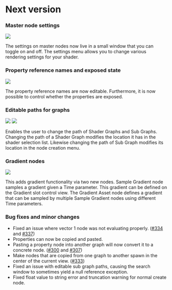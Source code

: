 # Next version

### Master node settings

![](.data/menu_settings.png)

The settings on master nodes now live in a small window that you can toggle on and off. The settings menu allows you to change various rendering settings for your shader.

### Property reference names and exposed state

![](.data/editable_property_references.gif)

The property reference names are now editable. Furthermore, it is now possible to control whether the properties are exposed.

### Editable paths for graphs

![](.data/change_path.gif)
![](.data/use_path.gif)

Enables the user to change the path of Shader Graphs and Sub Graphs. Changing the path of a Shader Graph modifies the location it has in the shader selection list. Likewise changing the path of Sub Graph modifies its location in the node creation menu.


### Gradient nodes

![](.data/gradient_node.png)

This adds gradient functionality via two new nodes. Sample Gradient node samples a gradient given a Time parameter. This gradient can be defined on the Gradient slot control view. The Gradient Asset node defines a gradient that can be sampled by multiple Sample Gradient nodes using different Time parameters.




### Bug fixes and minor changes

- Fixed an issue where vector 1 node was not evaluating properly. ([#334](https://github.com/Unity-Technologies/ShaderGraph/issues/334) and [#337](https://github.com/Unity-Technologies/ShaderGraph/issues/337))
- Properties can now be copied and pasted.
- Pasting a property node into another graph will now convert it to a concrete node. ([#300](https://github.com/Unity-Technologies/ShaderGraph/issues/300) and [#307](https://github.com/Unity-Technologies/ShaderGraph/pull/307))
- Make nodes that are copied from one graph to another spawn in the center of the current view. ([#333](https://github.com/Unity-Technologies/ShaderGraph/issues/333))
- Fixed an issue with editable sub graph paths, causing the search window to sometimes yield a null reference exception.
- Fixed float value to string error and truncation warning for normal create node.

